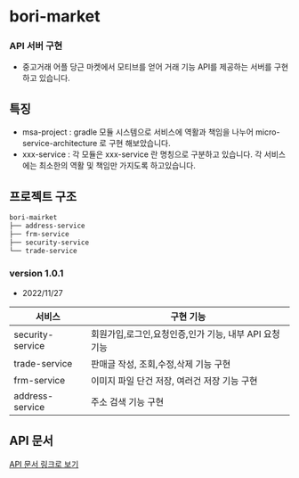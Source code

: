 # bori-market

### API 서버 구현

- 중고거래 어플 당근 마켓에서 모티브를 얻어 거래 기능 API를 제공하는 서버를 구현하고 있습니다.

## 특징

- msa-project :  gradle 모듈 시스템으로 서비스에 역활과 책임을 나누어 micro-service-architecture 로 구현 해보았습니다.
- xxx-service :  각 모듈은 xxx-service 란 명칭으로 구분하고 있습니다. 각 서비스에는 최소한의 역활 및 책임만 가지도록 하고있습니다.

## 프로젝트 구조

```bash
bori-mairket
├── address-service
├── frm-service
├── security-service
└── trade-service

```

### version 1.0.1
- 2022/11/27

|서비스|구현 기능|
|----|------|
|security-service|회원가입,로그인,요청인증,인가 기능, 내부 API 요청 기능|
|trade-service|판매글 작성, 조회,수정,삭제 기능 구현|
|frm-service|이미지 파일 단건 저장, 여러건 저장 기능 구현|
|address-service|주소 검색 기능 구현|

## API 문서
[API 문서 링크로 보기](https://imboripapa.github.io/api-docs/)


